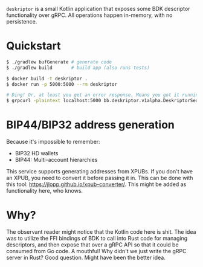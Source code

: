 `deskriptor` is a small Kotlin application that exposes some BDK descriptor
functionality over gRPC. All operations happen in-memory, with no persistence.

# Quickstart

```bash
$ ./gradlew bufGenerate # generate code
$ ./gradlew build       # build app (also runs tests)

$ docker build -t deskriptor . 
$ docker run -p 5000:5000 --rm deskriptor 

# Ding! Or, at least you get an error response. Means you got it running!
$ grpcurl -plaintext localhost:5000 bb.deskriptor.v1alpha.DeskriptorService.Derive
```

# BIP44/BIP32 address generation

Because it's impossible to remember:

* BIP32 HD wallets
* BIP44: Multi-account hierarchies

This service supports generating addresses from XPUBs. If you don't have an XPUB,
you need to convert it before passing it in. This can be done with this tool: https://jlopp.github.io/xpub-converter/.
This might be added as functionality here, who knows.

# Why?

The observant reader might notice that the Kotlin code here is shit. The idea
was to utilize the FFI bindings of BDK to call into Rust code for managing
descriptors, and then expose that over a gRPC API so that it could be consumed
from Go code. A mouthful! Why didn't we just write the gRPC server in Rust? Good question. Might have been the better
idea. 